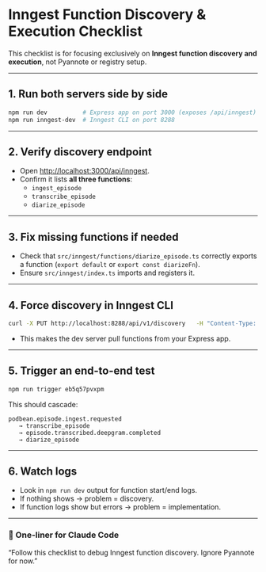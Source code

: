 # Inngest Function Discovery & Execution Checklist

This checklist is for focusing exclusively on **Inngest function discovery and execution**, not Pyannote or registry setup.

---

## 1. Run both servers side by side

```bash
npm run dev          # Express app on port 3000 (exposes /api/inngest)
npm run inngest-dev  # Inngest CLI on port 8288
```

---

## 2. Verify discovery endpoint

- Open [http://localhost:3000/api/inngest](http://localhost:3000/api/inngest).
- Confirm it lists **all three functions**:
  - `ingest_episode`
  - `transcribe_episode`
  - `diarize_episode`

---

## 3. Fix missing functions if needed

- Check that `src/inngest/functions/diarize_episode.ts` correctly exports a function (`export default` or `export const diarizeFn`).
- Ensure `src/inngest/index.ts` imports and registers it.

---

## 4. Force discovery in Inngest CLI

```bash
curl -X PUT http://localhost:8288/api/v1/discovery   -H "Content-Type: application/json"   -d '{"url":"http://localhost:3000/api/inngest"}'
```

- This makes the dev server pull functions from your Express app.

---

## 5. Trigger an end-to-end test

```bash
npm run trigger eb5q57pvxpm
```

This should cascade:

```
podbean.episode.ingest.requested
   → transcribe_episode
   → episode.transcribed.deepgram.completed
   → diarize_episode
```

---

## 6. Watch logs

- Look in `npm run dev` output for function start/end logs.
- If nothing shows → problem = discovery.
- If function logs show but errors → problem = implementation.

---

### 🔑 One-liner for Claude Code

“Follow this checklist to debug Inngest function discovery. Ignore Pyannote for now.”
